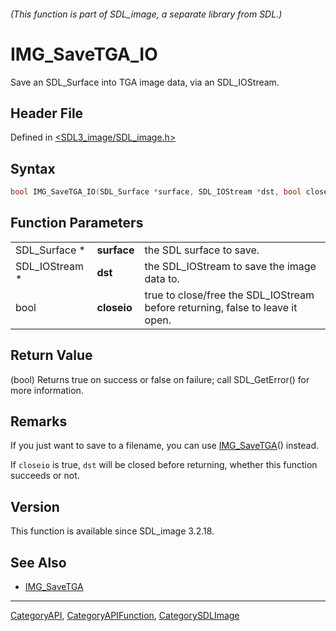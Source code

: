 ###### (This function is part of SDL_image, a separate library from SDL.)
# IMG_SaveTGA_IO

Save an SDL_Surface into TGA image data, via an SDL_IOStream.

## Header File

Defined in [<SDL3_image/SDL_image.h>](https://github.com/libsdl-org/SDL_image/blob/main/include/SDL3_image/SDL_image.h)

## Syntax

```c
bool IMG_SaveTGA_IO(SDL_Surface *surface, SDL_IOStream *dst, bool closeio);
```

## Function Parameters

|                |             |                                                                               |
| -------------- | ----------- | ----------------------------------------------------------------------------- |
| SDL_Surface *  | **surface** | the SDL surface to save.                                                      |
| SDL_IOStream * | **dst**     | the SDL_IOStream to save the image data to.                                   |
| bool           | **closeio** | true to close/free the SDL_IOStream before returning, false to leave it open. |

## Return Value

(bool) Returns true on success or false on failure; call SDL_GetError() for
more information.

## Remarks

If you just want to save to a filename, you can use
[IMG_SaveTGA](IMG_SaveTGA)() instead.

If `closeio` is true, `dst` will be closed before returning, whether this
function succeeds or not.

## Version

This function is available since SDL_image 3.2.18.

## See Also

- [IMG_SaveTGA](IMG_SaveTGA)

----
[CategoryAPI](CategoryAPI), [CategoryAPIFunction](CategoryAPIFunction), [CategorySDLImage](CategorySDLImage)

